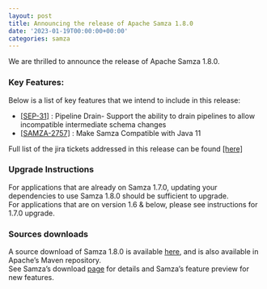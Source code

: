 ```yaml
---
layout: post
title: Announcing the release of Apache Samza 1.8.0
date: '2023-01-19T00:00:00+00:00'
categories: samza
---
```

<p>We are thrilled to announce the release of Apache Samza 1.8.0.</p>

<h3 id="key-features">Key Features:</h3>
<p> 
Below is a list of key features that we intend to include in this release:
</p>
<p>
<ul>
<li> <a href="https://cwiki.apache.org/confluence/display/SAMZA/SEP-31%3A+Pipeline+Drain-+Support+the+ability+to+drain+pipelines+to+allow+incompatible+intermediate+schema+changes">[SEP-31]</a> : Pipeline Drain- Support the ability to drain pipelines to allow incompatible intermediate schema changes
</li>
<li> <a href="https://issues.apache.org/jira/browse/SAMZA-2757">[SAMZA-2757]</a> : Make Samza Compatible with Java 11
</li>
</ul>
</p>

<p>
Full list of the jira tickets addressed in this release can be found <a href="https://issues.apache.org/jira/browse/SAMZA-2744?jql=project%20%3D%20SAMZA%20AND%20fixVersion%20%3D%201.8">[here]</a>
</p>

<h3 id="upgrade-instructions">Upgrade Instructions</h3> 
<p>
For applications that are already on Samza 1.7.0, updating your dependencies to use Samza 1.8.0 should be sufficient to upgrade.
<br>
For applications that are on version 1.6 & below, please see instructions for 1.7.0 upgrade. 
</p>

<h3 id="sources-download">Sources downloads</h3> 
<p>
A source download of Samza 1.8.0 is available <a href="https://dist.apache.org/repos/dist/release/samza/1.8.0/">here</a>, and is also available in Apache’s Maven repository. 
<br>
See Samza’s download <a href="https://samza.apache.org/startup/download/">page</a> for details and Samza’s feature preview for new features.
</p>
